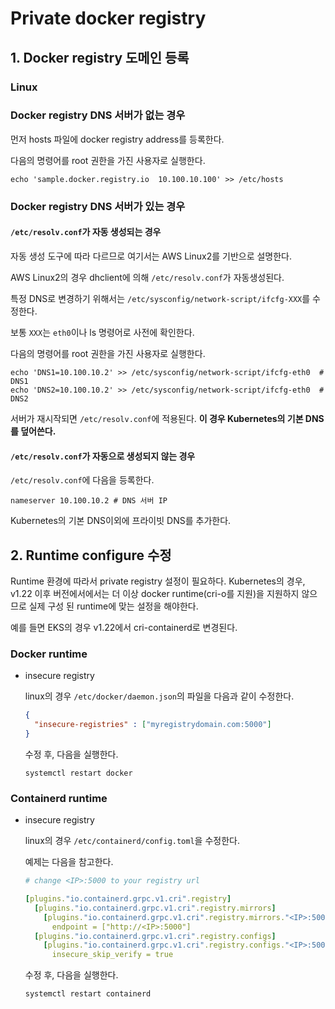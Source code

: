 # Private docker registry

## 1. Docker registry 도메인 등록

### Linux

### Docker registry DNS 서버가 없는 경우

먼저 hosts 파일에 docker registry address를 등록한다.

다음의 명령어를 root 권한을 가진 사용자로 실행한다.

```Shell
echo 'sample.docker.registry.io  10.100.10.100' >> /etc/hosts
```

### Docker registry DNS 서버가 있는 경우

#### `/etc/resolv.conf`가 자동 생성되는 경우

자동 생성 도구에 따라 다르므로 여기서는 AWS Linux2를 기반으로 설명한다.

AWS Linux2의 경우 dhclient에 의해 `/etc/resolv.conf`가 자동생성된다.

특정 DNS로 변경하기 위해서는 `/etc/sysconfig/network-script/ifcfg-XXX`를 수정한다.

보통 `XXX`는 `eth0`이나 ls 명령어로 사전에 확인한다.

다음의 명령어를 root 권한을 가진 사용자로 실행한다.

```Shell
echo 'DNS1=10.100.10.2' >> /etc/sysconfig/network-script/ifcfg-eth0  # DNS1
echo 'DNS2=10.100.10.2' >> /etc/sysconfig/network-script/ifcfg-eth0  # DNS2
```

서버가 재시작되면 `/etc/resolv.conf`에 적용된다. **이 경우 Kubernetes의 기본 DNS를 덮어쓴다.**

#### `/etc/resolv.conf`가 자동으로 생성되지 않는 경우

`/etc/resolv.conf`에 다음을 등록한다.

```text
nameserver 10.100.10.2 # DNS 서버 IP
```

Kubernetes의 기본 DNS이외에 프라이빗 DNS를 추가한다.

## 2. Runtime configure 수정

Runtime 환경에 따라서 private registry 설정이 필요하다.
Kubernetes의 경우, v1.22 이후 버전에서에서는 더 이상 docker runtime(cri-o를 지원)을 지원하지 않으므로 실제 구성 된 runtime에 맞는 설정을 해야한다.

예를 들면 EKS의 경우 v1.22에서 cri-containerd로 변경된다.

### Docker runtime

- insecure registry

  linux의 경우 `/etc/docker/daemon.json`의 파일을 다음과 같이 수정한다.

  ```json
  {
    "insecure-registries" : ["myregistrydomain.com:5000"]
  }
  ```

  수정 후, 다음을 실행한다.

  ```Shell
  systemctl restart docker
  ```

### Containerd runtime

- insecure registry

  linux의 경우 `/etc/containerd/config.toml`을 수정한다.

  예제는 다음을 참고한다.

  ```yaml
  # change <IP>:5000 to your registry url

  [plugins."io.containerd.grpc.v1.cri".registry]
    [plugins."io.containerd.grpc.v1.cri".registry.mirrors]
      [plugins."io.containerd.grpc.v1.cri".registry.mirrors."<IP>:5000"]
        endpoint = ["http://<IP>:5000"]
    [plugins."io.containerd.grpc.v1.cri".registry.configs]
      [plugins."io.containerd.grpc.v1.cri".registry.configs."<IP>:5000".tls]
        insecure_skip_verify = true
  ```

  수정 후, 다음을 실행한다.

  ```Shell
  systemctl restart containerd
  ```
